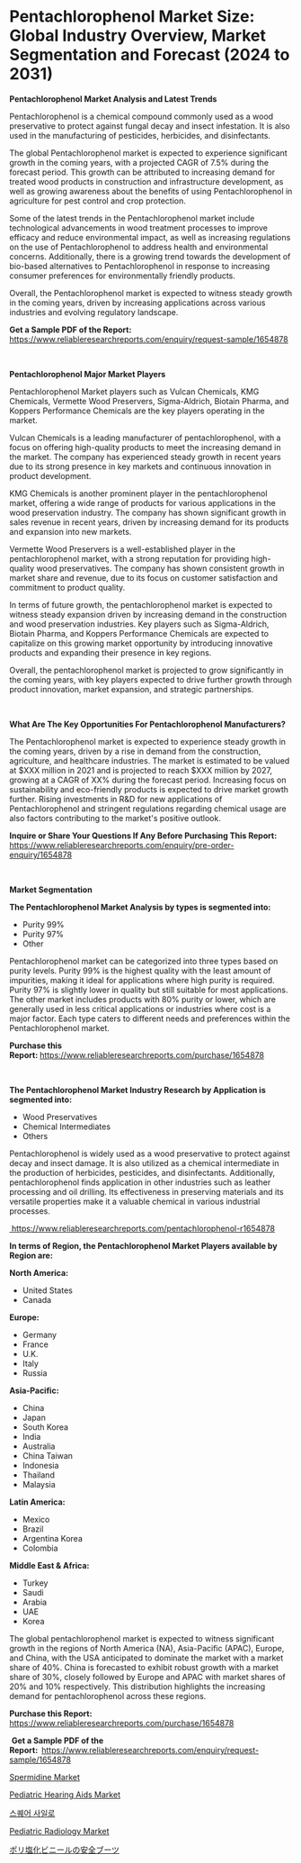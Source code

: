 <p><h1>Pentachlorophenol Market Size: Global Industry Overview, Market Segmentation and Forecast (2024 to 2031)</h1></p><p><strong>Pentachlorophenol Market Analysis and Latest Trends</strong></p>
<p><p>Pentachlorophenol is a chemical compound commonly used as a wood preservative to protect against fungal decay and insect infestation. It is also used in the manufacturing of pesticides, herbicides, and disinfectants. </p><p>The global Pentachlorophenol market is expected to experience significant growth in the coming years, with a projected CAGR of 7.5% during the forecast period. This growth can be attributed to increasing demand for treated wood products in construction and infrastructure development, as well as growing awareness about the benefits of using Pentachlorophenol in agriculture for pest control and crop protection.</p><p>Some of the latest trends in the Pentachlorophenol market include technological advancements in wood treatment processes to improve efficacy and reduce environmental impact, as well as increasing regulations on the use of Pentachlorophenol to address health and environmental concerns. Additionally, there is a growing trend towards the development of bio-based alternatives to Pentachlorophenol in response to increasing consumer preferences for environmentally friendly products.</p><p>Overall, the Pentachlorophenol market is expected to witness steady growth in the coming years, driven by increasing applications across various industries and evolving regulatory landscape.</p></p>
<p><strong>Get a Sample PDF of the Report:&nbsp;</strong> <a href="https://www.reliableresearchreports.com/enquiry/request-sample/1654878">https://www.reliableresearchreports.com/enquiry/request-sample/1654878</a></p>
<p>&nbsp;</p>
<p><strong>Pentachlorophenol Major Market Players</strong></p>
<p><p>Pentachlorophenol Market players such as Vulcan Chemicals, KMG Chemicals, Vermette Wood Preservers, Sigma-Aldrich, Biotain Pharma, and Koppers Performance Chemicals are the key players operating in the market. </p><p>Vulcan Chemicals is a leading manufacturer of pentachlorophenol, with a focus on offering high-quality products to meet the increasing demand in the market. The company has experienced steady growth in recent years due to its strong presence in key markets and continuous innovation in product development.</p><p>KMG Chemicals is another prominent player in the pentachlorophenol market, offering a wide range of products for various applications in the wood preservation industry. The company has shown significant growth in sales revenue in recent years, driven by increasing demand for its products and expansion into new markets.</p><p>Vermette Wood Preservers is a well-established player in the pentachlorophenol market, with a strong reputation for providing high-quality wood preservatives. The company has shown consistent growth in market share and revenue, due to its focus on customer satisfaction and commitment to product quality.</p><p>In terms of future growth, the pentachlorophenol market is expected to witness steady expansion driven by increasing demand in the construction and wood preservation industries. Key players such as Sigma-Aldrich, Biotain Pharma, and Koppers Performance Chemicals are expected to capitalize on this growing market opportunity by introducing innovative products and expanding their presence in key regions.</p><p>Overall, the pentachlorophenol market is projected to grow significantly in the coming years, with key players expected to drive further growth through product innovation, market expansion, and strategic partnerships.</p></p>
<p>&nbsp;</p>
<p><strong>What Are The Key Opportunities For Pentachlorophenol Manufacturers?</strong></p>
<p><p>The Pentachlorophenol market is expected to experience steady growth in the coming years, driven by a rise in demand from the construction, agriculture, and healthcare industries. The market is estimated to be valued at $XXX million in 2021 and is projected to reach $XXX million by 2027, growing at a CAGR of XX% during the forecast period. Increasing focus on sustainability and eco-friendly products is expected to drive market growth further. Rising investments in R&D for new applications of Pentachlorophenol and stringent regulations regarding chemical usage are also factors contributing to the market's positive outlook.</p></p>
<p><strong>Inquire or Share Your Questions If Any Before Purchasing This Report:</strong> <a href="https://www.reliableresearchreports.com/enquiry/pre-order-enquiry/1654878">https://www.reliableresearchreports.com/enquiry/pre-order-enquiry/1654878</a></p>
<p>&nbsp;</p>
<p><strong>Market Segmentation</strong></p>
<p><strong>The Pentachlorophenol Market Analysis by types is segmented into:</strong></p>
<p><ul><li>Purity 99%</li><li>Purity 97%</li><li>Other</li></ul></p>
<p><p>Pentachlorophenol market can be categorized into three types based on purity levels. Purity 99% is the highest quality with the least amount of impurities, making it ideal for applications where high purity is required. Purity 97% is slightly lower in quality but still suitable for most applications. The other market includes products with 80% purity or lower, which are generally used in less critical applications or industries where cost is a major factor. Each type caters to different needs and preferences within the Pentachlorophenol market.</p></p>
<p><strong>Purchase this Report:&nbsp;</strong><a href="https://www.reliableresearchreports.com/purchase/1654878">https://www.reliableresearchreports.com/purchase/1654878</a></p>
<p>&nbsp;</p>
<p><strong>The Pentachlorophenol Market Industry Research by Application is segmented into:</strong></p>
<p><ul><li>Wood Preservatives</li><li>Chemical Intermediates</li><li>Others</li></ul></p>
<p><p>Pentachlorophenol is widely used as a wood preservative to protect against decay and insect damage. It is also utilized as a chemical intermediate in the production of herbicides, pesticides, and disinfectants. Additionally, pentachlorophenol finds application in other industries such as leather processing and oil drilling. Its effectiveness in preserving materials and its versatile properties make it a valuable chemical in various industrial processes.</p></p>
<p><a href="https://www.reliableresearchreports.com/pentachlorophenol-r1654878">&nbsp;https://www.reliableresearchreports.com/pentachlorophenol-r1654878</a></p>
<p><strong>In terms of Region, the Pentachlorophenol Market Players available by Region are:</strong></p>
<p>
    <p> <strong> North America: </strong>
        <ul>
            <li>United States</li>
            <li>Canada</li>
        </ul>
        </p> 
    <p> <strong> Europe: </strong>
        <ul>
            <li>Germany</li>
            <li>France</li>
            <li>U.K.</li>
            <li>Italy</li>
            <li>Russia</li>
        </ul>
        </p> 
    <p> <strong> Asia-Pacific: </strong>
        <ul>
            <li>China</li>
            <li>Japan</li>
            <li>South Korea</li>
            <li>India</li>
            <li>Australia</li>
            <li>China Taiwan</li>
            <li>Indonesia</li>
            <li>Thailand</li>
            <li>Malaysia</li>
        </ul>
        </p> 
    <p> <strong> Latin America: </strong>
        <ul>
            <li>Mexico</li>
            <li>Brazil</li>
            <li>Argentina Korea</li>
            <li>Colombia</li>
        </ul>
        </p> 
    <p> <strong> Middle East & Africa: </strong>
        <ul>
            <li>Turkey</li>
            <li>Saudi</li>
            <li>Arabia</li>
            <li>UAE</li>
            <li>Korea</li>
        </ul>
    </p>
    </p>
<p><p>The global pentachlorophenol market is expected to witness significant growth in the regions of North America (NA), Asia-Pacific (APAC), Europe, and China, with the USA anticipated to dominate the market with a market share of 40%. China is forecasted to exhibit robust growth with a market share of 30%, closely followed by Europe and APAC with market shares of 20% and 10% respectively. This distribution highlights the increasing demand for pentachlorophenol across these regions.</p></p>
<p><strong>Purchase this Report: </strong><a href="https://www.reliableresearchreports.com/purchase/1654878">https://www.reliableresearchreports.com/purchase/1654878</a></p>
<p>&nbsp;<strong>Get a Sample PDF of the Report:&nbsp;&nbsp;</strong><a href="https://www.reliableresearchreports.com/enquiry/request-sample/1654878">https://www.reliableresearchreports.com/enquiry/request-sample/1654878</a></p>
<p><strong></strong></p>
<p><p><a href="https://www.linkedin.com/pulse/spermidine-market-insight-trends-growth-forecasted-from-2024-t1yhe">Spermidine Market</a></p><p><a href="https://github.com/yemakinde/Market-Research-Report-List-2/blob/main/pediatric-hearing-aids-market.md">Pediatric Hearing Aids Market</a></p><p><a href="https://medium.com/@josefarice/%EC%82%AC%EA%B0%81%ED%98%95-%EC%82%AC%EC%9D%BC%EB%A1%9C-%EC%8B%9C%EC%9E%A5-%EC%8B%9C%EC%9E%A5-cagr-%EC%8B%9C%EC%9E%A5-%EB%8F%99%ED%96%A5-%EB%B0%8F-%EC%84%B1%EC%9E%A5-%EC%A0%84%EB%9E%B5%EC%97%90-%EB%8C%80%ED%95%9C-%ED%86%B5%EC%B0%B0%EB%A0%A5-eafb9208ec41">스퀘어 사일로</a></p><p><a href="https://github.com/Alonsoolds3wq1d81czn8rbol/Market-Research-Report-List-2/blob/main/pediatric-radiology-market.md">Pediatric Radiology Market</a></p><p><a href="https://github.com/LeanneBruen2023/Market-Research-Report-List-1/blob/main/388520653238.md">ポリ塩化ビニールの安全ブーツ</a></p></p>
